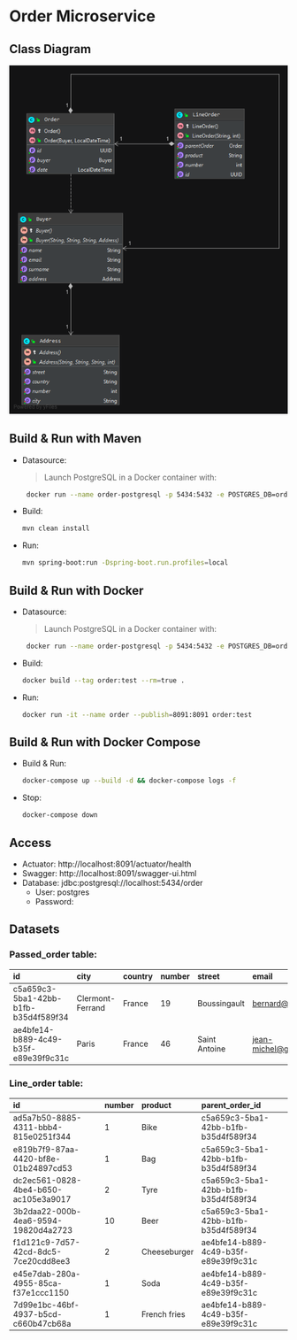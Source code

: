 # Order Microservice

## Class Diagram
![](img/class-diagram.png)

## Build & Run with Maven
- Datasource:
     > Launch PostgreSQL in a Docker container with:
     ```sh
      docker run --name order-postgresql -p 5434:5432 -e POSTGRES_DB=order postgres:11.5-alpine
     ```
- Build:
    ```sh
    mvn clean install
    ```
- Run:
    ```sh
    mvn spring-boot:run -Dspring-boot.run.profiles=local
    ```

## Build & Run with Docker
- Datasource:
     > Launch PostgreSQL in a Docker container with:
     ```sh
      docker run --name order-postgresql -p 5434:5432 -e POSTGRES_DB=order postgres:11.5-alpine
     ```
- Build:
    ```sh
    docker build --tag order:test --rm=true .
    ```
- Run:
    ```sh
    docker run -it --name order --publish=8091:8091 order:test
    ```

## Build & Run with Docker Compose
- Build & Run:
    ```sh
    docker-compose up --build -d && docker-compose logs -f
    ```
- Stop:
    ```sh
    docker-compose down
    ```

## Access
- Actuator: http://localhost:8091/actuator/health
- Swagger: http://localhost:8091/swagger-ui.html
- Database: jdbc:postgresql://localhost:5434/order
    - User: postgres
    - Password:
    
## Datasets
### Passed_order table:
| id | city | country | number | street | email | name | surname | date |
| :--- | :--- | :--- | :--- | :--- | :--- | :--- | :--- | :--- |
| c5a659c3-5ba1-42bb-b1fb-b35d4f589f34 | Clermont-Ferrand | France | 19 | Boussingault | bernard@gmail.com | Vaillant | Bernard | 2017-03-12 14:18:58.000000 |
| ae4bfe14-b889-4c49-b35f-e89e39f9c31c | Paris | France | 46 | Saint Antoine | jean-michel@gmail.com | Dupont | Jean-Michel | 2019-10-20 14:18:58.000000 |

### Line_order table:
| id | number | product | parent\_order\_id |
| :--- | :--- | :--- | :--- |
| ad5a7b50-8885-4311-bbb4-815e0251f344 | 1 | Bike | c5a659c3-5ba1-42bb-b1fb-b35d4f589f34 |
| e819b7f9-87aa-4420-bf8e-01b24897cd53 | 1 | Bag | c5a659c3-5ba1-42bb-b1fb-b35d4f589f34 |
| dc2ec561-0828-4be4-b650-ac105e3a9017 | 2 | Tyre | c5a659c3-5ba1-42bb-b1fb-b35d4f589f34 |
| 3b2daa22-000b-4ea6-9594-19820d4a2723 | 10 | Beer | c5a659c3-5ba1-42bb-b1fb-b35d4f589f34 |
| f1d121c9-7d57-42cd-8dc5-7ce20cdd8ee3 | 2 | Cheeseburger | ae4bfe14-b889-4c49-b35f-e89e39f9c31c |
| e45e7dab-280a-4955-85ca-f37e1ccc1150 | 1 | Soda | ae4bfe14-b889-4c49-b35f-e89e39f9c31c |
| 7d99e1bc-46bf-4937-b5cd-c660b47cb68a | 1 | French fries | ae4bfe14-b889-4c49-b35f-e89e39f9c31c |
